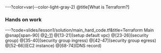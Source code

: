 ---?color=var(--color-light-gray-2)
@title[What is Terraform?]
### Hands on work

---?code=slides/lesson1/solution/main_hard_code.tf&title=Terraform Main
@snap[span-90]
@[2-11](provider)
@[13-21](setup default vpc)
@[23-26](security group)
@[35-40](security group ingress)
@[42-47](security group egress)
@[52-66](EC2 instance)
@[68-74](DNS record)